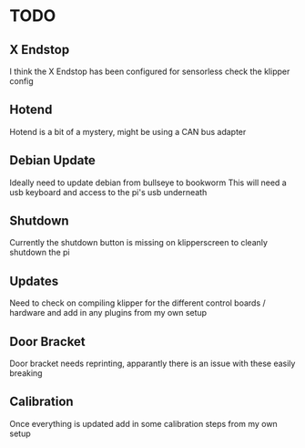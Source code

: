 # TODO

## X Endstop

I think the X Endstop has been configured for sensorless
check the klipper config

## Hotend

Hotend is a bit of a mystery, might be using a CAN bus adapter

## Debian Update

Ideally need to update debian from bullseye to bookworm
This will need a usb keyboard and access to the pi's usb underneath

## Shutdown

Currently the shutdown button is missing on klipperscreen to cleanly shutdown the pi

## Updates

Need to check on compiling klipper for the different control boards / hardware
and add in any plugins from my own setup

## Door Bracket

Door bracket needs reprinting, apparantly there is an issue with these easily breaking

## Calibration

Once everything is updated add in some calibration steps from my own setup
